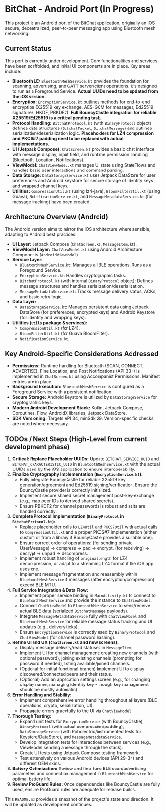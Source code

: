 # BitChat - Android Port (In Progress)

This project is an Android port of the BitChat application, originally an iOS secure, decentralized, peer-to-peer messaging app using Bluetooth mesh networking.

## Current Status

This port is currently under development. Core functionalities and services have been scaffolded, and initial UI components are in place. Key areas include:

*   **Bluetooth LE:** `BluetoothMeshService.kt` provides the foundation for scanning, advertising, and GATT server/client operations. It's designed to run as a Foreground Service. **Actual UUIDs need to be updated from the iOS version.**
*   **Encryption:** `EncryptionService.kt` outlines methods for end-to-end encryption (X25519 key exchange, AES-GCM for messages, Ed25519 signatures, HKDF, PBKDF2). **Full BouncyCastle integration for reliable X25519/Ed25519 is a critical pending task.**
*   **Protocol Handling:** `BitchatProtocol.kt` (with `BinaryProtocol` object) defines data structures (`BitchatPacket`, `BitchatMessage`) and outlines serialization/deserialization logic. **Placeholders for LZ4 compression and PKCS#7 padding need to be replaced with actual implementations.**
*   **UI (Jetpack Compose):** `ChatScreen.kt` provides a basic chat interface with message display, input field, and runtime permission handling (Bluetooth, Location, Notifications).
*   **ViewModel:** `ChatViewModel.kt` manages UI state using StateFlows and handles basic user interactions and command parsing.
*   **Data Storage:** `DataStorageService.kt` uses Jetpack DataStore for user preferences and Android Keystore for secure storage of identity keys and wrapped channel keys.
*   **Utilities:** `CompressionUtil.kt` (using lz4-java), `BloomFilterUtil.kt` (using Guava), `NotificationService.kt`, and `MessageMetadataService.kt` (for message tracking) have been created.

## Architecture Overview (Android)

The Android version aims to mirror the iOS architecture where sensible, adapting to Android best practices:

*   **UI Layer:** Jetpack Compose (`ChatScreen.kt`, `MessageItem.kt`).
*   **ViewModel Layer:** `ChatViewModel.kt` using Android Architecture Components (`AndroidViewModel`).
*   **Service Layer:**
    *   `BluetoothMeshService.kt`: Manages all BLE operations. Runs as a Foreground Service.
    *   `EncryptionService.kt`: Handles cryptographic tasks.
    *   `BitchatProtocol.kt` (with internal `BinaryProtocol` object): Defines message structures and handles serialization/deserialization.
    *   `MessageMetadataService.kt`: Tracks message delivery status, ACKs, and basic retry logic.
*   **Data Layer:**
    *   `DataStorageService.kt`: Manages persistent data using Jetpack DataStore (for preferences, encrypted keys) and Android Keystore (for identity and wrapping keys).
*   **Utilities (`utils` package & services):**
    *   `CompressionUtil.kt` (for LZ4).
    *   `BloomFilterUtil.kt` (for Guava BloomFilter).
    *   `NotificationService.kt`.

## Key Android-Specific Considerations Addressed

*   **Permissions:** Runtime handling for Bluetooth (SCAN, CONNECT, ADVERTISE), Fine Location, and Post Notifications (API 33+) is implemented in `ChatScreen.kt` using Accompanist Permissions. Manifest entries are in place.
*   **Background Execution:** `BluetoothMeshService` is configured as a Foreground Service with a persistent notification.
*   **Secure Storage:** Android Keystore is utilized by `DataStorageService` for cryptographic keys.
*   **Modern Android Development Stack:** Kotlin, Jetpack Compose, Coroutines, Flow, AndroidX libraries, Jetpack DataStore.
*   **SDK Versioning:** Targets API 34, minSdk 29. Version-specific checks are noted where necessary.

## TODOs / Next Steps (High-Level from current development phase)

1.  **Critical: Replace Placeholder UUIDs:** Update `BITCHAT_SERVICE_UUID` and `BITCHAT_CHARACTERISTIC_UUID` in `BluetoothMeshService.kt` with the actual UUIDs used by the iOS application to ensure interoperability.
2.  **Finalize Cryptography Implementation (`EncryptionService.kt`):**
    *   Fully integrate BouncyCastle for reliable X25519 key generation/agreement and Ed25519 signing/verification. Ensure the BouncyCastle provider is correctly initialized.
    *   Implement secure shared secret management post-key-exchange (e.g., map peer IDs to derived shared secrets).
    *   Ensure PBKDF2 for channel passwords is robust and salts are handled correctly.
3.  **Complete Protocol Implementation (`BinaryProtocol` in `BitchatProtocol.kt`):**
    *   Replace placeholder calls to `LZ4Util` and `PKCS7Util` with actual calls to `CompressionUtil.kt` and a proper PKCS#7 implementation (either custom or from a library if BouncyCastle provides a suitable one).
    *   Ensure correct order of operations: (for sending private UserMessage) -> compress -> pad -> encrypt. (for receiving) -> decrypt -> unpad -> decompress.
    *   Implement robust handling of `originalLength` for LZ4 decompression, or adapt to a streaming LZ4 format if the iOS app uses one.
    *   Implement message fragmentation and reassembly within `BluetoothMeshService` if messages (after encryption/compression) exceed BLE MTU.
4.  **Full Service Integration & Data Flow:**
    *   Implement proper service binding in `MainActivity.kt` to connect to `BluetoothMeshService` and provide the instance to `ChatViewModel`.
    *   Connect `ChatViewModel` to `BluetoothMeshService` to send/receive actual BLE data (serialized `BitchatMessage` payloads).
    *   Integrate `MessageMetadataService` fully with `ChatViewModel` and `BluetoothMeshService` for reliable message status tracking and UI updates (e.g., delivery ticks).
    *   Ensure `EncryptionService` is correctly used by `BinaryProtocol` and `ChatViewModel` (for channel password hashing).
5.  **Refine UI and UX (`ChatScreen.kt` and new screens):**
    *   Display message delivery/read statuses in `MessageItem`.
    *   Implement UI for channel management: creating new channels (with optional password), joining existing channels (prompting for password if needed), listing available/joined channels.
    *   (Optional for initial functional branch) Implement UI to display discovered/connected peers and their status.
    *   (Optional) Add an application settings screen (e.g., for changing display name, managing identity key - though key management should be mostly automatic).
6.  **Error Handling and Stability:**
    *   Implement comprehensive error handling throughout all layers (BLE operations, crypto, serialization, UI).
    *   Propagate errors gracefully to the UI via `ChatViewModel`.
7.  **Thorough Testing:**
    *   Expand unit tests for `EncryptionService` (with BouncyCastle), `BinaryProtocol` (with actual compression/padding), `DataStorageService` (with Robolectric/instrumented tests for Keystore/DataStore), and `MessageMetadataService`.
    *   Develop integration tests for interactions between services (e.g., ViewModel sending a message through the stack).
    *   Create UI tests using Jetpack Compose testing framework.
    *   Test extensively on various Android devices (API 29-34) and different OEM skins.
8.  **Battery Optimization:** Review and fine-tune BLE scan/advertising parameters and connection management in `BluetoothMeshService` for optimal battery life.
9.  **Review ProGuard Rules:** Once dependencies like BouncyCastle are fully used, ensure ProGuard rules are adequate for release builds.

This `README.md` provides a snapshot of the project's state and direction. It will be updated as development continues.
